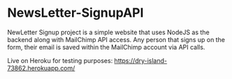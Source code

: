 # NewsLetter-SignupAPI
NewLetter Signup project is a simple website that uses NodeJS as the backend along with MailChimp API access. 
Any person that signs up on the form, their email is saved within the MailChimp account via API calls.

Live on Heroku for testing purposes: https://dry-island-73862.herokuapp.com/  
